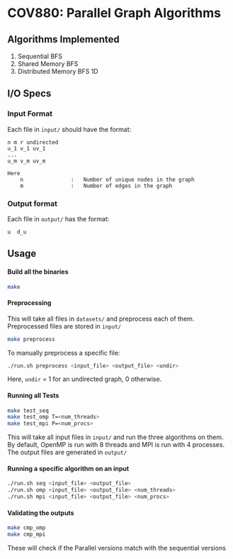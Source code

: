 # COV880: Parallel Graph Algorithms

## Algorithms Implemented

1. Sequential BFS
2. Shared Memory BFS
3. Distributed Memory BFS 1D

## I/O Specs

### Input Format

Each file in `input/` should have the format:
```
n m r undirected
u_1 v_1 uv_1
...
u_m v_m uv_m

Here
    n               :   Number of unique nodes in the graph
    m               :   Number of edges in the graph
```

### Output format
Each file in `output/` has the format:
```
u  d_u
```


## Usage

#### Build all the binaries

```bash
make
```

#### Preprocessing

This will take all files in `datasets/` and preprocess each of them. Preprocessed files are stored in `input/`

```bash
make preprocess
```

To manually preprocess a specific file:
```bash
./run.sh preprocess <input_file> <output_file> <undir>
```
Here, `undir` = 1 for an undirected graph, 0 otherwise.

#### Running all Tests

```bash
make test_seq
make test_omp T=<num_threads>
make test_mpi P=<num_procs>
```
This will take all input files in `input/` and run the three algorithms on them. By default, OpenMP is run with 8 threads and MPI is run with 4 processes. The output files are generated in `output/`

#### Running a specific algorithm on an input

```bash
./run.sh seq <input_file> <output_file>
./run.sh omp <input_file> <output_file> <num_threads>
./run.sh mpi <input_file> <output_file> <num_procs>
```

#### Validating the outputs

```bash
make cmp_omp
make cmp_mpi
```
These will check if the Parallel versions match with the sequential versions
